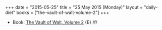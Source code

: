 +++
date = "2015-05-25"
title = "25 May 2015 (Monday)"
layout = "daily-diet"
books = ["the-vault-of-walt-volume-2"]
+++

<ul>
<li class="entry Book">Book: <a href="/books/the-vault-of-walt-volume-2">The Vault of Walt, Volume 2</a> {E} /f/</li>
</ul>